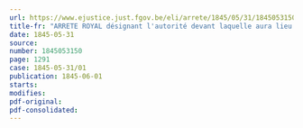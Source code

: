 ```yaml
---
url: https://www.ejustice.just.fgov.be/eli/arrete/1845/05/31/1845053150/justel
title-fr: "ARRETE ROYAL désignant l'autorité devant laquelle aura lieu la prestation de serment des agents de la police."
date: 1845-05-31
source:
number: 1845053150
page: 1291
case: 1845-05-31/01
publication: 1845-06-01
starts:
modifies:
pdf-original:
pdf-consolidated:
---
```


